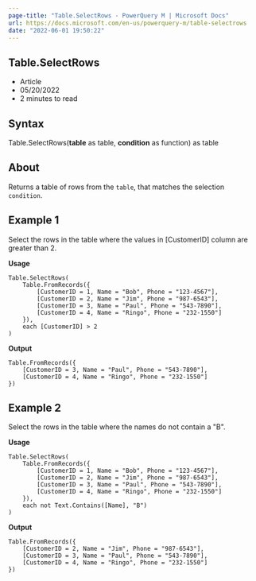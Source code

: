 ```yaml
---
page-title: "Table.SelectRows - PowerQuery M | Microsoft Docs"
url: https://docs.microsoft.com/en-us/powerquery-m/table-selectrows
date: "2022-06-01 19:50:22"
---
```

## Table.SelectRows

-   Article
-   05/20/2022
-   2 minutes to read

## [](https://docs.microsoft.com/en-us/powerquery-m/table-selectrows#syntax)Syntax

Table.SelectRows(**table** as table, **condition** as function) as table

## [](https://docs.microsoft.com/en-us/powerquery-m/table-selectrows#about)About

Returns a table of rows from the `table`, that matches the selection `condition`.

## [](https://docs.microsoft.com/en-us/powerquery-m/table-selectrows#example-1)Example 1

Select the rows in the table where the values in \[CustomerID\] column are greater than 2.

**Usage**

```
Table.SelectRows(
    Table.FromRecords({
        [CustomerID = 1, Name = "Bob", Phone = "123-4567"],
        [CustomerID = 2, Name = "Jim", Phone = "987-6543"],
        [CustomerID = 3, Name = "Paul", Phone = "543-7890"],
        [CustomerID = 4, Name = "Ringo", Phone = "232-1550"]
    }),
    each [CustomerID] > 2
)
```

**Output**

```
Table.FromRecords({
    [CustomerID = 3, Name = "Paul", Phone = "543-7890"],
    [CustomerID = 4, Name = "Ringo", Phone = "232-1550"]
})
```

## [](https://docs.microsoft.com/en-us/powerquery-m/table-selectrows#example-2)Example 2

Select the rows in the table where the names do not contain a "B".

**Usage**

```
Table.SelectRows(
    Table.FromRecords({
        [CustomerID = 1, Name = "Bob", Phone = "123-4567"],
        [CustomerID = 2, Name = "Jim", Phone = "987-6543"],
        [CustomerID = 3, Name = "Paul", Phone = "543-7890"],
        [CustomerID = 4, Name = "Ringo", Phone = "232-1550"]
    }),
    each not Text.Contains([Name], "B")
)
```

**Output**

```
Table.FromRecords({
    [CustomerID = 2, Name = "Jim", Phone = "987-6543"],
    [CustomerID = 3, Name = "Paul", Phone = "543-7890"],
    [CustomerID = 4, Name = "Ringo", Phone = "232-1550"]
})
```